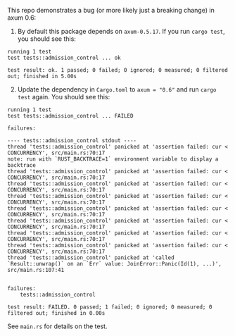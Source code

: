 This repo demonstrates a bug (or more likely just a breaking change) in axum 0.6:

1. By default this package depends on `axum-0.5.17`. If you run `cargo test`, you should see this:

```
running 1 test
test tests::admission_control ... ok

test result: ok. 1 passed; 0 failed; 0 ignored; 0 measured; 0 filtered out; finished in 5.00s
```

2. Update the dependency in `Cargo.toml` to `axum = "0.6"` and run `cargo test` again. You should see this:

```
running 1 test
test tests::admission_control ... FAILED

failures:

---- tests::admission_control stdout ----
thread 'tests::admission_control' panicked at 'assertion failed: cur < CONCURRENCY', src/main.rs:70:17
note: run with `RUST_BACKTRACE=1` environment variable to display a backtrace
thread 'tests::admission_control' panicked at 'assertion failed: cur < CONCURRENCY', src/main.rs:70:17
thread 'tests::admission_control' panicked at 'assertion failed: cur < CONCURRENCY', src/main.rs:70:17
thread 'tests::admission_control' panicked at 'assertion failed: cur < CONCURRENCY', src/main.rs:70:17
thread 'tests::admission_control' panicked at 'assertion failed: cur < CONCURRENCY', src/main.rs:70:17
thread 'tests::admission_control' panicked at 'assertion failed: cur < CONCURRENCY', src/main.rs:70:17
thread 'tests::admission_control' panicked at 'assertion failed: cur < CONCURRENCY', src/main.rs:70:17
thread 'tests::admission_control' panicked at 'assertion failed: cur < CONCURRENCY', src/main.rs:70:17
thread 'tests::admission_control' panicked at 'called `Result::unwrap()` on an `Err` value: JoinError::Panic(Id(1), ...)', src/main.rs:107:41


failures:
    tests::admission_control

test result: FAILED. 0 passed; 1 failed; 0 ignored; 0 measured; 0 filtered out; finished in 0.00s
```

See `main.rs` for details on the test.